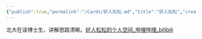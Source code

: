 ```yaml
---
{"publish":true,"permalink":"/Cards/好人松松.md","title":"好人松松","created":"2022-12-11","modified":"2023-03-14","published":"2025-07-29T23:04:02.911+08:00","cssclasses":""}
---
```



北大在读博士生，讲解思路清晰。[好人松松的个人空间_哔哩哔哩_bilibili](https://space.bilibili.com/2078781964)